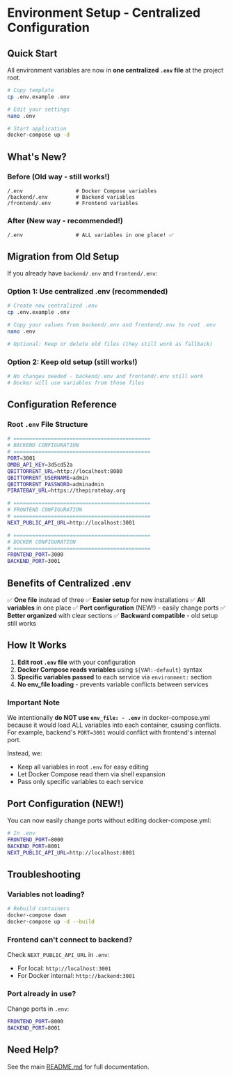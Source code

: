 # Environment Setup - Centralized Configuration

## Quick Start

All environment variables are now in **one centralized `.env` file** at the project root.

```bash
# Copy template
cp .env.example .env

# Edit your settings
nano .env

# Start application
docker-compose up -d
```

## What's New?

### Before (Old way - still works!)

```text
/.env                 # Docker Compose variables
/backend/.env         # Backend variables
/frontend/.env        # Frontend variables
```

### After (New way - recommended!)

```text
/.env                 # ALL variables in one place! ✅
```

## Migration from Old Setup

If you already have `backend/.env` and `frontend/.env`:

### Option 1: Use centralized .env (recommended)

```bash
# Create new centralized .env
cp .env.example .env

# Copy your values from backend/.env and frontend/.env to root .env
nano .env

# Optional: Keep or delete old files (they still work as fallback)
```

### Option 2: Keep old setup (still works!)

```bash
# No changes needed - backend/.env and frontend/.env still work
# Docker will use variables from those files
```

## Configuration Reference

### Root `.env` File Structure

```bash
# ============================================
# BACKEND CONFIGURATION
# ============================================
PORT=3001
OMDB_API_KEY=3d5cd52a
QBITTORRENT_URL=http://localhost:8080
QBITTORRENT_USERNAME=admin
QBITTORRENT_PASSWORD=adminadmin
PIRATEBAY_URL=https://thepiratebay.org

# ============================================
# FRONTEND CONFIGURATION
# ============================================
NEXT_PUBLIC_API_URL=http://localhost:3001

# ============================================
# DOCKER CONFIGURATION
# ============================================
FRONTEND_PORT=3000
BACKEND_PORT=3001
```

## Benefits of Centralized .env

✅ **One file** instead of three
✅ **Easier setup** for new installations
✅ **All variables** in one place
✅ **Port configuration** (NEW!) - easily change ports
✅ **Better organized** with clear sections
✅ **Backward compatible** - old setup still works

## How It Works

1. **Edit root `.env` file** with your configuration
2. **Docker Compose reads variables** using `${VAR:-default}` syntax
3. **Specific variables passed** to each service via `environment:` section
4. **No env_file loading** - prevents variable conflicts between services

### Important Note

We intentionally **do NOT use `env_file: - .env`** in docker-compose.yml because it would load ALL variables into each container, causing conflicts. For example, backend's `PORT=3001` would conflict with frontend's internal port.

Instead, we:

- Keep all variables in root `.env` for easy editing
- Let Docker Compose read them via shell expansion
- Pass only specific variables to each service

## Port Configuration (NEW!)

You can now easily change ports without editing docker-compose.yml:

```bash
# In .env
FRONTEND_PORT=8000
BACKEND_PORT=8001
NEXT_PUBLIC_API_URL=http://localhost:8001
```

## Troubleshooting

### Variables not loading?

```bash
# Rebuild containers
docker-compose down
docker-compose up -d --build
```

### Frontend can't connect to backend?

Check `NEXT_PUBLIC_API_URL` in `.env`:

- For local: `http://localhost:3001`
- For Docker internal: `http://backend:3001`

### Port already in use?

Change ports in `.env`:

```bash
FRONTEND_PORT=8000
BACKEND_PORT=8001
```

## Need Help?

See the main [README.md](README.md) for full documentation.
